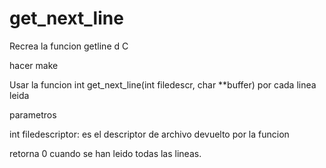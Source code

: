 # get_next_line

Recrea la funcion getline d C

hacer make

Usar la funcion int get_next_line(int filedescr, char **buffer) por cada linea leida

parametros

int filedescriptor: es el descriptor de archivo devuelto por la funcion 

retorna 0 cuando se han leido todas las lineas.
